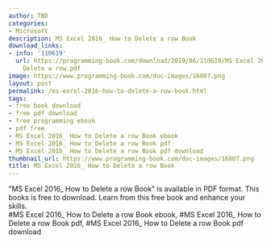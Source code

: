 ```yaml
---
author: TBD
categories:
- Microsoft
description: MS Excel 2016_ How to Delete a row Book
download_links:
- info: '110619'
  url: https://programming-book.com/download/2019/06/110619/MS Excel 2016_ How to
    Delete a row.pdf
image: https://www.programming-book.com/doc-images/16807.png
layout: post
permalink: /ms-excel-2016-how-to-delete-a-row-book.html
tags:
- free book download
- free pdf download
- free programming ebook
- pdf free
- MS Excel 2016_ How to Delete a row Book ebook
- MS Excel 2016_ How to Delete a row Book pdf
- MS Excel 2016_ How to Delete a row Book pdf download
thumbnail_url: https://www.programming-book.com/doc-images/16807.png
title: MS Excel 2016_ How to Delete a row Book
---
```


 
<div class="item-desc text-justify">
  "MS Excel 2016_ How to Delete a row Book" is available in PDF format. This books is free to download. Learn from this free book and enhance your skills.
  <br>
  #MS Excel 2016_ How to Delete a row Book ebook, #MS Excel 2016_ How to Delete a row Book pdf, #MS Excel 2016_ How to Delete a row Book pdf download
</div>